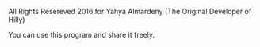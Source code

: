 All Rights Resereved 2016 for Yahya Almardeny (The Original Developer of Hilly)

You can use this program and share it freely.
